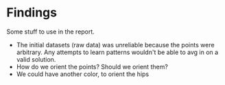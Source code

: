 # Findings

Some stuff to use in the report.

- The initial datasets (raw data) was unreliable because the points were arbitrary. Any attempts to learn patterns wouldn't be able to avg in on a valid solution.
- How do we orient the points? Should we orient them?
- We could have another color, to orient the hips
